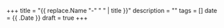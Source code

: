 +++
title = "{{ replace.Name "-" " " | title }}"
description = ""
tags = []
date = {{ .Date }}
draft = true
+++
